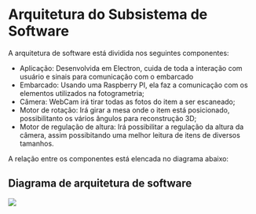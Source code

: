 
# Arquitetura do Subsistema de Software

A arquitetura de software está dividida nos seguintes componentes:

- Aplicação: Desenvolvida em Electron, cuida de toda a interação com usuário e sinais para comunicação com o embarcado
- Embarcado: Usando uma Raspberry PI, ela faz a comunicação com os elementos utilizados na fotogrametria;
- Câmera: WebCam irá tirar todas as fotos do item a ser escaneado;
- Motor de rotação: Irá girar a mesa onde o item está posicionado, possibilitanto os vários ângulos para reconstrução 3D;
- Motor de regulação de altura: Irá possibilitar a regulação da altura da câmera, assim possibitando uma melhor leitura de itens de diversos tamanhos.

A relação entre os componentes está elencada no diagrama abaixo:

## Diagrama de arquitetura de software 

![](/assets/software/Diagrama-arquitetura-software.png)
